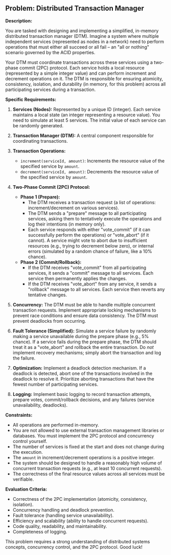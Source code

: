 ## Problem: Distributed Transaction Manager

**Description:**

You are tasked with designing and implementing a simplified, in-memory distributed transaction manager (DTM).  Imagine a system where multiple independent services (represented as nodes in a network) need to perform operations that must either all succeed or all fail – an "all or nothing" scenario governed by the ACID properties.

Your DTM must coordinate transactions across these services using a two-phase commit (2PC) protocol. Each service holds a local resource (represented by a simple integer value) and can perform increment and decrement operations on it. The DTM is responsible for ensuring atomicity, consistency, isolation, and durability (in memory, for this problem) across all participating services during a transaction.

**Specific Requirements:**

1.  **Services (Nodes):** Represented by a unique ID (integer). Each service maintains a local state (an integer representing a resource value). You need to simulate at least 5 services. The initial value of each service can be randomly generated.

2.  **Transaction Manager (DTM):** A central component responsible for coordinating transactions.

3.  **Transaction Operations:**
    *   `increment(serviceId, amount)`: Increments the resource value of the specified service by `amount`.
    *   `decrement(serviceId, amount)`: Decrements the resource value of the specified service by `amount`.

4.  **Two-Phase Commit (2PC) Protocol:**
    *   **Phase 1 (Prepare):**
        *   The DTM receives a transaction request (a list of operations: increment/decrement on various services).
        *   The DTM sends a "prepare" message to all participating services, asking them to tentatively execute the operations and log their intentions (in memory only).
        *   Each service responds with either "vote_commit" (if it can successfully perform the operations) or "vote_abort" (if it cannot).  A service might vote to abort due to insufficient resources (e.g., trying to decrement below zero), or internal errors (simulated by a random chance of failure, like a 10% chance).
    *   **Phase 2 (Commit/Rollback):**
        *   If the DTM receives "vote_commit" from all participating services, it sends a "commit" message to all services. Each service then permanently applies the changes.
        *   If the DTM receives "vote_abort" from any service, it sends a "rollback" message to all services. Each service then reverts any tentative changes.

5.  **Concurrency:**  The DTM must be able to handle multiple concurrent transaction requests. Implement appropriate locking mechanisms to prevent race conditions and ensure data consistency.  The DTM must prevent deadlocks from occurring.

6.  **Fault Tolerance (Simplified):**  Simulate a service failure by randomly making a service unavailable during the prepare phase (e.g., 5% chance). If a service fails during the prepare phase, the DTM should treat it as a "vote_abort" and rollback the entire transaction. Do *not* implement recovery mechanisms; simply abort the transaction and log the failure.

7.  **Optimization:** Implement a deadlock detection mechanism. If a deadlock is detected, abort one of the transactions involved in the deadlock to resolve it. Prioritize aborting transactions that have the fewest number of participating services.

8.  **Logging:** Implement basic logging to record transaction attempts, prepare votes, commit/rollback decisions, and any failures (service unavailability, deadlocks).

**Constraints:**

*   All operations are performed in-memory.
*   You are not allowed to use external transaction management libraries or databases. You must implement the 2PC protocol and concurrency control yourself.
*   The number of services is fixed at the start and does not change during the execution.
*   The `amount` in increment/decrement operations is a positive integer.
*   The system should be designed to handle a reasonably high volume of concurrent transaction requests (e.g., at least 10 concurrent requests).
*   The correctness of the final resource values across all services must be verifiable.

**Evaluation Criteria:**

*   Correctness of the 2PC implementation (atomicity, consistency, isolation).
*   Concurrency handling and deadlock prevention.
*   Fault tolerance (handling service unavailability).
*   Efficiency and scalability (ability to handle concurrent requests).
*   Code quality, readability, and maintainability.
*   Completeness of logging.

This problem requires a strong understanding of distributed systems concepts, concurrency control, and the 2PC protocol. Good luck!
